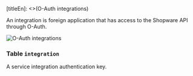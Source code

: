 [titleEn]: <>(O-Auth integrations)

An integration is foreign application that has access to the Shopware API through O-Auth.

![O-Auth integrations](dist/erm-shopware-core-system-integration.svg)


### Table `integration`

A service integration authentication key.


